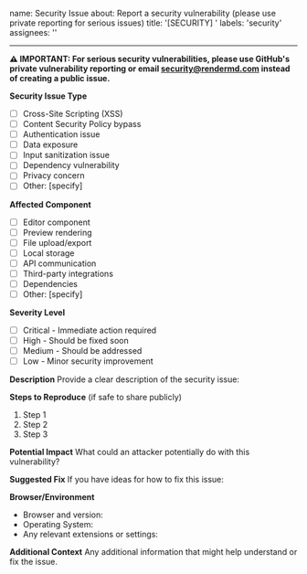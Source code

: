 name: Security Issue
about: Report a security vulnerability (please use private reporting for serious issues)
title: '[SECURITY] '
labels: 'security'
assignees: ''

---

**⚠️ IMPORTANT: For serious security vulnerabilities, please use GitHub's private vulnerability reporting or email security@rendermd.com instead of creating a public issue.**

**Security Issue Type**

- [ ] Cross-Site Scripting (XSS)
- [ ] Content Security Policy bypass
- [ ] Authentication issue
- [ ] Data exposure
- [ ] Input sanitization issue
- [ ] Dependency vulnerability
- [ ] Privacy concern
- [ ] Other: [specify]

**Affected Component**

- [ ] Editor component
- [ ] Preview rendering
- [ ] File upload/export
- [ ] Local storage
- [ ] API communication
- [ ] Third-party integrations
- [ ] Dependencies
- [ ] Other: [specify]

**Severity Level**

- [ ] Critical - Immediate action required
- [ ] High - Should be fixed soon
- [ ] Medium - Should be addressed
- [ ] Low - Minor security improvement

**Description**
Provide a clear description of the security issue:

**Steps to Reproduce** (if safe to share publicly)

1. Step 1
2. Step 2
3. Step 3

**Potential Impact**
What could an attacker potentially do with this vulnerability?

**Suggested Fix**
If you have ideas for how to fix this issue:

**Browser/Environment**

- Browser and version:
- Operating System:
- Any relevant extensions or settings:

**Additional Context**
Any additional information that might help understand or fix the issue.
